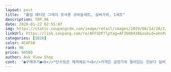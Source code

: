 ```yaml
---
layout: post 
title:  "튤립 에티모 그레이 모사용 코바늘세트, 실버가위, 1세트" 
description: TOP.96 
date: 2020-01-22 02:55:07 
img: https://static.coupangcdn.com/image/retail/images/2019/06/14/10/2/56f67658-7155-4653-a563-2be5a3ce3343.jpg 
linkUrl: https://link.coupang.com/re/AFFSDP?lptag=AF3600438&subid=ahnPublicAsk&pageKey=239658283&itemId=762371668&vendorItemId=4922929749&traceid=V0-113-e2808895cbc64591 
categories: [1020] 
color: 4CAF50 
rank: 96 
price: 94500 
author: Ask View Shop 
cont:  "●구매후기●<br/>*단수링은 제꺼예요ㅋ<br/>가격은 금장가위 들어있는 것보다 실버가위가 만원이상 저렴하던데 (타 사이트도 다들 같음) 사용하는데 있어선 실버도 절삭력 엄청좋으니 굳이 금장 안사도 될듯요.<br/> 94,500원에 구입했어요.<br/><br/>견고하고 그립감 쵝오!<br/>구매하기 누르면 고를수있는 항목이 따로 나와있는것도 아니던데<br/>늘 갖고 싶었던 코바늘 세트였는데 핑크와 그레이 중 고민하다가 다시는 없을 금액 8만원대에 구매할 수 있는 기회가 생겨 바로 질렀네요ㅋㅋ원래 에티모 셋트엔 니팅링은 없는데 니팅링도 껴주길래 더 혹한것도 있어요ㅋㅋ기존에 아뮤*셋트가 있어서 뜨개질하며 비교도 해보고 싶었고 후기들 봐도 다들 에티모 칭찬을 하더라구요.<br/>손에 땀이 많거나 더워지면 손잡이부분이 좀 끈적인다는 얘기도 있지만 전 써봐야 알듯합니다.<br/><br/>로켓와우로받고 오전내내 사용해본 결과 하나쯤은(낱개든 뭐든) 있어도 될듯하네요.<br/><br/>설명엔 안써있었지만 사진,리뷰에 있길래<br/>아 그리고 니팅링은 포함 상품 아니랍니다.<br/><br/>앞으로 몇달 더 사용해보고 후기 올릴게요^^<br/>여러 제품 올려둔 상품설명 페이지 하나로 판매하나 봅니다.<br/><br/>유튜브나 관련 자료보면 많이 보이는 뜨개바늘이더라고요.<br/><br/>자는 쉽게 휘지는 않지만 그렇다고 단단하지도 않은 플라스틱이네요.<br/><br/>전문가 또는 취미로 사용하기에도 좋음.<br/><br/>제일 작은 호수로는 레이스 뜨게도 가능함.<br/><br/>초보라 자주 쓰는거 두개정도 사려다 앞으로 취미로 오래할듯해 세트로 샀습니다.<br/><br/>코바늘 집이 있어 넣어두니 수납 정리 끝.<br/><br/>혹시나하고 문의했는데 사진에 낚였네요.<br/><br/>" 
---
```

